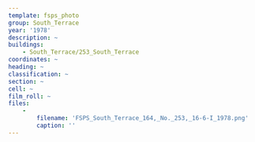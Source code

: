 ```yaml
---
template: fsps_photo
group: South_Terrace
year: '1978'
description: ~
buildings:
    - South_Terrace/253_South_Terrace
coordinates: ~
heading: ~
classification: ~
section: ~
cell: ~
film_roll: ~
files:
    -
        filename: 'FSPS_South_Terrace_164,_No._253,_16-6-I_1978.png'
        caption: ''
---
```


